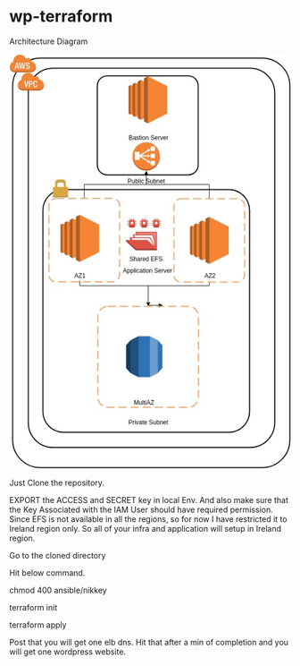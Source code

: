 # wp-terraform

Architecture Diagram

![Alt text](architecture.jpg)

Just Clone the repository.


EXPORT the ACCESS and SECRET key in local Env. And also make sure that the Key Associated with the IAM User should have required permission. Since EFS is not available in all the regions, so for now I have restricted it to Ireland region only. So all of your infra and application will setup in Ireland region.

Go to the cloned directory

Hit below command.

chmod 400 ansible/nikkey

terraform init

terraform apply

Post that you will get one elb dns. Hit that after a min of completion and you will get one wordpress website.

